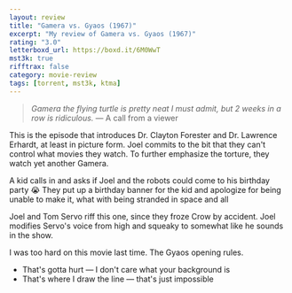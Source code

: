 ```yaml
---
layout: review
title: "Gamera vs. Gyaos (1967)"
excerpt: "My review of Gamera vs. Gyaos (1967)"
rating: "3.0"
letterboxd_url: https://boxd.it/6M0WwT
mst3k: true
rifftrax: false
category: movie-review
tags: [torrent, mst3k, ktma]
---
```


<blockquote><i>Gamera the flying turtle is pretty neat I must admit, but 2 weeks in a row is ridiculous.</i> — A call from a viewer</blockquote>
This is the episode that introduces Dr. Clayton Forester and Dr. Lawrence Erhardt, at least in picture form. Joel commits to the bit that they can't control what movies they watch. To further emphasize the torture, they watch yet another Gamera.

A kid calls in and asks if Joel and the robots could come to his birthday party 😭 They put up a birthday banner for the kid and apologize for being unable to make it, what with being stranded in space and all

Joel and Tom Servo riff this one, since they froze Crow by accident. Joel modifies Servo's voice from high and squeaky to somewhat like he sounds in the show.

I was too hard on this movie last time. The Gyaos opening rules.

- That's gotta hurt — I don't care what your background is
- That's where I draw the line — that's just impossible
